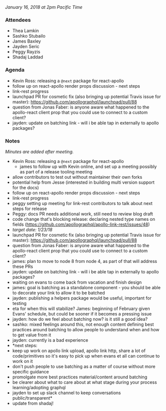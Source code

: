 *January 16, 2018 at 2pm Pacific Time*
 
### Attendees
- Thea Lamkin
- Sashko Stubailo
- James Baxley
- Jayden Seric
- Peggy Rayzis 
- Shadaj Laddad

### Agenda
- Kevin Ross: releasing a `@next` package for react-apollo
- follow up on react-apollo render props discussion - next steps
- link-rest progress
- launchpad PR for cosmetic fix (also bringing up potential Travis issue for master): https://github.com/apollographql/launchpad/pull/88
- question from Jonas Faber: is anyone aware what happened to the apollo-react client prop that you could use to connect to a custom client?
- jayden: update on batching link - will i be able tap in externally to apollo packages?

### Notes
*Minutes are added after meeting.*

- Kevin Ross: releasing a `@next` package for react-apollo
  - james to follow up with Kevin online, and set up a meeting possibly as part of a release tooling meeting
 - allow contributors to test out without maintainer their own forks
 - potential help from Jesse (interested in building multi version support for the docs)
- follow up on react-apollo render props discussion - next steps
- link-rest progress
 - peggy setting up meeting for link-rest contributors to talk about next steps for release
 - Peggy: docs PR needs additional work, still need to review blog draft
 - code change that's blocking release: declaring nested type names on fields (https://github.com/apollographql/apollo-link-rest/issues/48)
 - *target date: 1/23/18*
- launchpad PR for cosmetic fix (also bringing up potential Travis issue for master): https://github.com/apollographql/launchpad/pull/88
- question from Jonas Faber: is anyone aware what happened to the apollo-react client prop that you could use to connect to a custom client?
 - james: plan to move to node 8 from node 4, as part of that will address these PRs
- jayden: update on batching link - will i be able tap in externally to apollo packages?
 - waiting on evans to come back from vacation and finish design 
 - james: goal is batching as a standalone component - you should be able to decorate your link to allow it to be batched
 - jayden: publishing a helpers package would be useful, important for testing 
 - eta for when this will stabilize? James: beginning of February given Evans' schedule, but could be sooner if it becomes a pressing issue
 - jayden: how do we feel about batching now? is it still a good idea?
  - sashko: mixed feelings around this, not enough content defining best practices around batching to allow people to understand when and how to get value from it
  - jayden: currently is a bad experience
  - *next steps: 
   - keep up work on apollo link upload, apollo link http, share a lot of code/primitives so it's easy to pick up when evans et all can continue to work on it
   - don't push people to use batching as a matter of course without more specific guidance
   - promolgate more best practices material/content around batching
   - be clearer about what to care about at what stage during your process learning/adopting graphql
   - jayden to set up slack channel to keep conversations public/transparent*
- update from shadaj!
 
